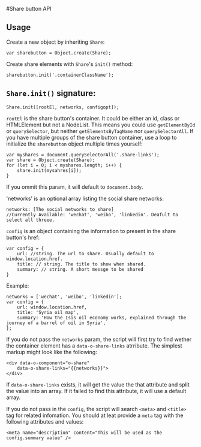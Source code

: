 #Share button API
## Usage
Create a new object by inheriting `Share`:

	var sharebutton = Object.create(Share);

Create share elements with `Share`'s `init()` method:

	sharebutton.init('.containerClassName');
	
## `Share.init()` signature:
	
	Share.init([rootEl, networks, configopt]);
	
`rootEl` is the share button's container. It could be either an id, class or HTMLElement but not a NodeList. This means you could use `getElementById` or `querySelector`,  but neither `getElementsByTagName` nor `querySelectorAll`. If you have multiple groups of the share button container, use a loop to initialize the `sharebutton` object multiple times yourself:

	var myshares = document.querySelectorAll('.share-links');
	var share = Object.create(Share);
	for (let i = 0; i < myshares.length; i++) {
		share.init(mysahres[i]);
	}
	
If you ommit this param, it will default to `document.body`.

'networks' is an optional array listing the social share networks:

	networks: [The social networks to share] 
	//Currently Available: 'wechat', 'weibo', 'linkedin'. Deafult to select all threee.

`config` is an object containing the information to present in the share button's href:
	
	var config = {
		url: //string. The url to share. Usually default to window.location.href.
		title: // string. The title to show when shared.
		summary: // string. A short messge to be shared
	}
	
Example:

	networks = ['wechat', 'weibo', 'linkedin'];
	var config = {
		url: window.location.href,
		title: 'Syria oil map',
		summary: 'How the Isis oil economy works, explained through the journey of a barrel of oil in Syria',
	};
	
If you do not pass the `networks` param, the script will first try to find wether the container element has a `data-o-share-links` atrribute. The simplest markup might look like the following:

	<div data-o-component="o-share"
	    data-o-share-links="{{networks}}">
	</div>
	
If `data-o-share-links` exists, it will get the value the that attribute and split the value into an array. If it failed to find this attribute, it will use a default array.

If you do not pass in the `config`, the script will search `<meta>` and `<title>` tag for related infomation. You should at leat provide a `meta` tag with the following attributes and values:

	<meta name="description" content="This will be used as the config.summary value" />

